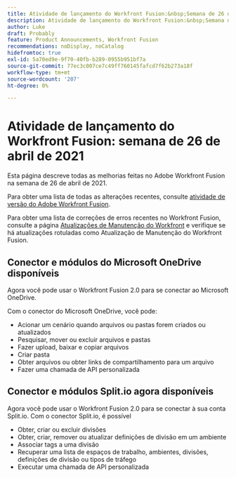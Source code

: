 ```yaml
---
title: Atividade de lançamento do Workfront Fusion:&nbsp;Semana de 26 de abril de 2021
description: Atividade de lançamento do Workfront Fusion:&nbsp;Semana de 26 de abril de 2021
author: Luke
draft: Probably
feature: Product Announcements, Workfront Fusion
recommendations: noDisplay, noCatalog
hidefromtoc: true
exl-id: 5a70ed9e-9f70-40fb-b289-0955b951bf7a
source-git-commit: 77ec3c007ce7c49ff760145fafcd7f62b273a18f
workflow-type: tm+mt
source-wordcount: '207'
ht-degree: 0%

---
```


# Atividade de lançamento do Workfront Fusion: semana de 26 de abril de 2021

Esta página descreve todas as melhorias feitas no Adobe Workfront Fusion na semana de 26 de abril de 2021.

Para obter uma lista de todas as alterações recentes, consulte [atividade de versão do Adobe Workfront Fusion](/help/workfront-fusion/fusion-product-releases/fusion-release-activity.md).

Para obter uma lista de correções de erros recentes no Workfront Fusion, consulte a página [Atualizações de Manutenção do Workfront](https://experienceleague.adobe.com/docs/workfront-known-issues/releases/current-updates.html) e verifique se há atualizações rotuladas como Atualização de Manutenção do Workfront Fusion.

## Conector e módulos do Microsoft OneDrive disponíveis

Agora você pode usar o Workfront Fusion 2.0 para se conectar ao Microsoft OneDrive.

Com o conector do Microsoft OneDrive, você pode:

* Acionar um cenário quando arquivos ou pastas forem criados ou atualizados
* Pesquisar, mover ou excluir arquivos e pastas
* Fazer upload, baixar e copiar arquivos
* Criar pasta
* Obter arquivos ou obter links de compartilhamento para um arquivo
* Fazer uma chamada de API personalizada


## Conector e módulos Split.io agora disponíveis

Agora você pode usar o Workfront Fusion 2.0 para se conectar à sua conta Split.io. Com o conector Split.io, é possível

* Obter, criar ou excluir divisões
* Obter, criar, remover ou atualizar definições de divisão em um ambiente
* Associar tags a uma divisão
* Recuperar uma lista de espaços de trabalho, ambientes, divisões, definições de divisão ou tipos de tráfego
* Executar uma chamada de API personalizada
